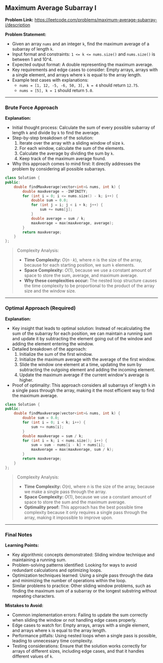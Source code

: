 ## Maximum Average Subarray I
**Problem Link:** https://leetcode.com/problems/maximum-average-subarray-i/description

**Problem Statement:**
- Given an array `nums` and an integer `k`, find the maximum average of a subarray of length `k`.
- Input format and constraints: `1 <= k <= nums.size()` and `nums.size()` is between 1 and 10^4.
- Expected output format: A double representing the maximum average.
- Key requirements and edge cases to consider: Empty arrays, arrays with a single element, and arrays where `k` is equal to the array length.
- Example test cases with explanations:
  - `nums = [1, 12, -5, -6, 50, 3], k = 4` should return `12.75`.
  - `nums = [5], k = 1` should return `5.0`.

---

### Brute Force Approach

**Explanation:**
- Initial thought process: Calculate the sum of every possible subarray of length `k` and divide by `k` to find the average.
- Step-by-step breakdown of the solution:
  1. Iterate over the array with a sliding window of size `k`.
  2. For each window, calculate the sum of the elements.
  3. Calculate the average by dividing the sum by `k`.
  4. Keep track of the maximum average found.
- Why this approach comes to mind first: It directly addresses the problem by considering all possible subarrays.

```cpp
class Solution {
public:
    double findMaxAverage(vector<int>& nums, int k) {
        double maxAverage = -INFINITY;
        for (int i = 0; i <= nums.size() - k; i++) {
            double sum = 0.0;
            for (int j = i; j < i + k; j++) {
                sum += nums[j];
            }
            double average = sum / k;
            maxAverage = max(maxAverage, average);
        }
        return maxAverage;
    }
};
```

> Complexity Analysis:
> - **Time Complexity:** $O(n \cdot k)$, where $n$ is the size of the array, because for each starting position, we sum `k` elements.
> - **Space Complexity:** $O(1)$, because we use a constant amount of space to store the sum, average, and maximum average.
> - **Why these complexities occur:** The nested loop structure causes the time complexity to be proportional to the product of the array size and the window size.

---

### Optimal Approach (Required)

**Explanation:**
- Key insight that leads to optimal solution: Instead of recalculating the sum of the subarray for each position, we can maintain a running sum and update it by subtracting the element going out of the window and adding the element entering the window.
- Detailed breakdown of the approach:
  1. Initialize the sum of the first window.
  2. Initialize the maximum average with the average of the first window.
  3. Slide the window one element at a time, updating the sum by subtracting the outgoing element and adding the incoming element.
  4. Update the maximum average if the current window's average is higher.
- Proof of optimality: This approach considers all subarrays of length `k` in a single pass through the array, making it the most efficient way to find the maximum average.

```cpp
class Solution {
public:
    double findMaxAverage(vector<int>& nums, int k) {
        double sum = 0.0;
        for (int i = 0; i < k; i++) {
            sum += nums[i];
        }
        double maxAverage = sum / k;
        for (int i = k; i < nums.size(); i++) {
            sum = sum - nums[i - k] + nums[i];
            maxAverage = max(maxAverage, sum / k);
        }
        return maxAverage;
    }
};
```

> Complexity Analysis:
> - **Time Complexity:** $O(n)$, where $n$ is the size of the array, because we make a single pass through the array.
> - **Space Complexity:** $O(1)$, because we use a constant amount of space to store the sum and the maximum average.
> - **Optimality proof:** This approach has the best possible time complexity because it only requires a single pass through the array, making it impossible to improve upon.

---

### Final Notes

**Learning Points:**
- Key algorithmic concepts demonstrated: Sliding window technique and maintaining a running sum.
- Problem-solving patterns identified: Looking for ways to avoid redundant calculations and optimizing loops.
- Optimization techniques learned: Using a single pass through the data and minimizing the number of operations within the loop.
- Similar problems to practice: Other sliding window problems, such as finding the maximum sum of a subarray or the longest substring without repeating characters.

**Mistakes to Avoid:**
- Common implementation errors: Failing to update the sum correctly when sliding the window or not handling edge cases properly.
- Edge cases to watch for: Empty arrays, arrays with a single element, and arrays where `k` is equal to the array length.
- Performance pitfalls: Using nested loops when a single pass is possible, leading to unnecessary time complexity.
- Testing considerations: Ensure that the solution works correctly for arrays of different sizes, including edge cases, and that it handles different values of `k`.
